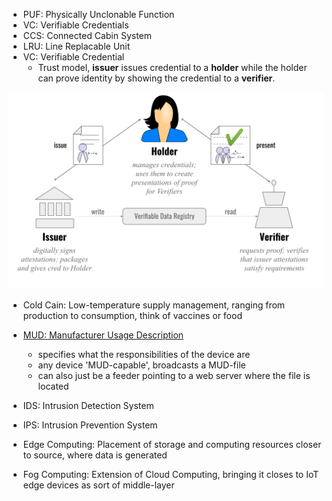 - PUF: Physically Unclonable Function
- VC: Verifiable Credentials
- CCS: Connected Cabin System
- LRU: Line Replacable Unit
- VC: Verifiable Credential
  - Trust model, **issuer** issues credential to a **holder** while the holder can prove identity by
    showing the credential to a **verifier**.

![Trust model](./.assets/VC_triangle_of_Trust.svg.png)

- Cold Cain: Low-temperature supply management, ranging from production to consumption, think of
  vaccines or food

- [MUD: Manufacturer Usage Description](https://resources.infosecinstitute.com/topic/how-to-mitigate-iot-attacks-using-manufacturer-usage-description-mud/)

  - specifies what the responsibilities of the device are
  - any device 'MUD-capable', broadcasts a MUD-file
  - can also just be a feeder pointing to a web server where the file is located

- IDS: Intrusion Detection System
- IPS: Intrusion Prevention System

- Edge Computing: Placement of storage and computing resources closer to source, where data is
  generated
- Fog Computing: Extension of Cloud Computing, bringing it closes to IoT edge devices as sort of
  middle-layer
